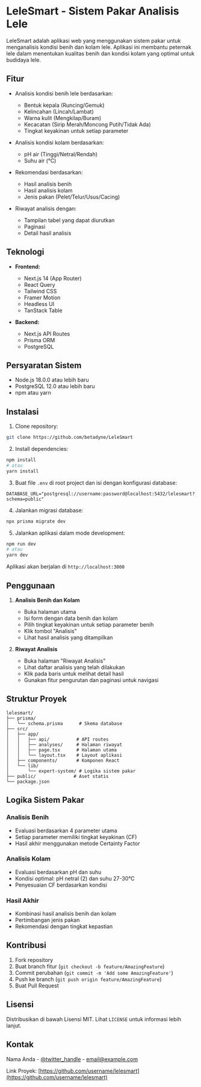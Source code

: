 # LeleSmart - Sistem Pakar Analisis Lele

LeleSmart adalah aplikasi web yang menggunakan sistem pakar untuk menganalisis kondisi benih dan kolam lele. Aplikasi ini membantu peternak lele dalam menentukan kualitas benih dan kondisi kolam yang optimal untuk budidaya lele.

## Fitur

- Analisis kondisi benih lele berdasarkan:
  - Bentuk kepala (Runcing/Gemuk)
  - Kelincahan (Lincah/Lambat)
  - Warna kulit (Mengkilap/Buram)
  - Kecacatan (Sirip Merah/Moncong Putih/Tidak Ada)
  - Tingkat keyakinan untuk setiap parameter

- Analisis kondisi kolam berdasarkan:
  - pH air (Tinggi/Netral/Rendah)
  - Suhu air (°C)

- Rekomendasi berdasarkan:
  - Hasil analisis benih
  - Hasil analisis kolam
  - Jenis pakan (Pelet/Telur/Usus/Cacing)

- Riwayat analisis dengan:
  - Tampilan tabel yang dapat diurutkan
  - Paginasi
  - Detail hasil analisis

## Teknologi

- **Frontend:**
  - Next.js 14 (App Router)
  - React Query
  - Tailwind CSS
  - Framer Motion
  - Headless UI
  - TanStack Table

- **Backend:**
  - Next.js API Routes
  - Prisma ORM
  - PostgreSQL

## Persyaratan Sistem

- Node.js 18.0.0 atau lebih baru
- PostgreSQL 12.0 atau lebih baru
- npm atau yarn

## Instalasi

1. Clone repository:
```bash
git clone https://github.com/betadyne/LeleSmart
```

2. Install dependencies:
```bash
npm install
# atau
yarn install
```

3. Buat file `.env` di root project dan isi dengan konfigurasi database:
```env
DATABASE_URL="postgresql://username:password@localhost:5432/lelesmart?schema=public"
```

4. Jalankan migrasi database:
```bash
npx prisma migrate dev
```

5. Jalankan aplikasi dalam mode development:
```bash
npm run dev
# atau
yarn dev
```

Aplikasi akan berjalan di `http://localhost:3000`

## Penggunaan

1. **Analisis Benih dan Kolam**
   - Buka halaman utama
   - Isi form dengan data benih dan kolam
   - Pilih tingkat keyakinan untuk setiap parameter benih
   - Klik tombol "Analisis"
   - Lihat hasil analisis yang ditampilkan

2. **Riwayat Analisis**
   - Buka halaman "Riwayat Analisis"
   - Lihat daftar analisis yang telah dilakukan
   - Klik pada baris untuk melihat detail hasil
   - Gunakan fitur pengurutan dan paginasi untuk navigasi

## Struktur Proyek

```
lelesmart/
├── prisma/
│   └── schema.prisma      # Skema database
├── src/
│   ├── app/
│   │   ├── api/          # API routes
│   │   ├── analyses/     # Halaman riwayat
│   │   ├── page.tsx      # Halaman utama
│   │   └── layout.tsx    # Layout aplikasi
│   ├── components/       # Komponen React
│   └── lib/
│       └── expert-system/ # Logika sistem pakar
├── public/              # Aset statis
└── package.json
```

## Logika Sistem Pakar

### Analisis Benih
- Evaluasi berdasarkan 4 parameter utama
- Setiap parameter memiliki tingkat keyakinan (CF)
- Hasil akhir menggunakan metode Certainty Factor

### Analisis Kolam
- Evaluasi berdasarkan pH dan suhu
- Kondisi optimal: pH netral (2) dan suhu 27-30°C
- Penyesuaian CF berdasarkan kondisi

### Hasil Akhir
- Kombinasi hasil analisis benih dan kolam
- Pertimbangan jenis pakan
- Rekomendasi dengan tingkat kepastian

## Kontribusi

1. Fork repository
2. Buat branch fitur (`git checkout -b feature/AmazingFeature`)
3. Commit perubahan (`git commit -m 'Add some AmazingFeature'`)
4. Push ke branch (`git push origin feature/AmazingFeature`)
5. Buat Pull Request

## Lisensi

Distribusikan di bawah Lisensi MIT. Lihat `LICENSE` untuk informasi lebih lanjut.

## Kontak

Nama Anda - [@twitter_handle](https://twitter.com/twitter_handle) - email@example.com

Link Proyek: [https://github.com/username/lelesmart](https://github.com/username/lelesmart) 
